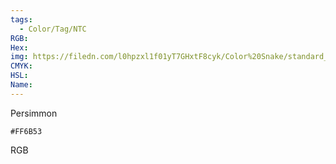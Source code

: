 ```yaml
---
tags:
  - Color/Tag/NTC
RGB:
Hex:
img: https://filedn.com/l0hpzxl1f01yT7GHxtF8cyk/Color%20Snake/standard_csv_to_svg/%23/FF6B53.svg
CMYK:
HSL:
Name:
---
```

Persimmon
```palette
#FF6B53
```
RGB
